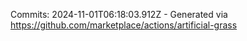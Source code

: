 Commits: 2024-11-01T06:18:03.912Z - Generated via https://github.com/marketplace/actions/artificial-grass
<br>
